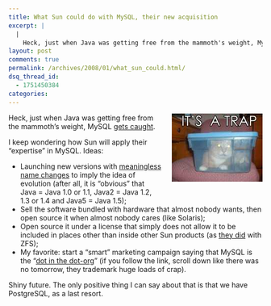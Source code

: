 ```yaml
---
title: What Sun could do with MySQL, their new acquisition
excerpt: |
  |
    Heck, just when Java was getting free from the mammoth's weight, MySQL gets caught. I keep wondering how Sun will apply their "expertise" in MySQL. Ideas: Launching new versions with meaningless name changes to imply the idea of evolution (after...
layout: post
comments: true
permalink: /archives/2008/01/what_sun_could.html/
dsq_thread_id:
  - 1751450384
categories:
---
```

<span class="mt-enclosure mt-enclosure-image"><img title="author unknown, but fits the article" src="/archives/img/itsatrap.jpg" width="180" height="135" class="mt-image-right" style="float: right; margin: 0 0 20px 20px;" /></span>Heck, just when Java was getting free from the mammoth&#8217;s weight, MySQL [gets caught][1].

I keep wondering how Sun will apply their &#8220;expertise&#8221; in MySQL. Ideas:

*   Launching new versions with [meaningless name changes][2] to imply the idea of evolution (after all, it is &#8220;obvious&#8221; that Java = Java 1.0 or 1.1, Java2 = Java 1.2, 1.3 or 1.4 and Java5 = Java 1.5);
*   Sell the software bundled with hardware that almost nobody wants, then open source it when almost nobody cares (like Solaris);
*   Open source it under a license that simply does not allow it to be included in places other than inside other Sun products (as [they did][3] with ZFS);
*   My favorite: start a &#8220;smart&#8221; marketing campaign saying that MySQL is the &#8220;[dot in the dot-org][4]&#8221; (if you follow the link, scroll down like there was no tomorrow, they trademark huge loads of crap).

Shiny future. The only positive thing I can say about that is that we have PostgreSQL, as a last resort.

 [1]: http://blogs.mysql.com/kaj/2008/01/16/sun-acquires-mysql/
 [2]: http://en.wikipedia.org/wiki/Java_version_history
 [3]: http://zfs-on-fuse.blogspot.com/2007/04/zfs-in-linux-kernel.html
 [4]: http://br.sun.com/suntrademarks/index.jsp#S
